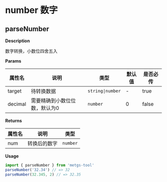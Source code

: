 # number 数字

## parseNumber
**Description**

数字转换，小数位四舍五入

**Params**

| 属性名 | 说明 | 类型 | 默认值 | 是否必传 |
| ----- | --- | --- | ------ | ------ |
| target | 待转换数据 | `string\|number` | - | true |
| decimal | 需要精确到小数位位数，默认为0 | `number` | 0 | false |

**Returns**

| 属性名 | 说明 | 类型 |
| ----- | --- | --- |
| num | 转换后的数字 | `number` |

**Usage**
```ts
import { parseNumber } from 'metgs-tool'
parseNumber('32.34') // => 32
parseNumber(32.345, 2) // => 32.35
```